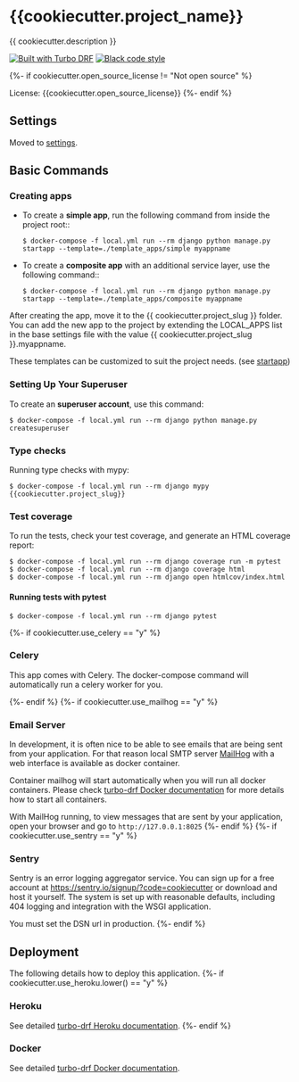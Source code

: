 # {{cookiecutter.project_name}}

{{ cookiecutter.description }}

[![Built with Turbo DRF](https://img.shields.io/badge/built%20with-Turbo%20DRF-ff69b4.svg?logo=cookiecutter)](https://github.com/turbomarko/turbo-drf/)
[![Black code style](https://img.shields.io/badge/code%20style-black-000000.svg)](https://github.com/ambv/black)

{%- if cookiecutter.open_source_license != "Not open source" %}

License: {{cookiecutter.open_source_license}}
{%- endif %}

## Settings

Moved to [settings](http://turbo-drf.readthedocs.io/en/latest/settings.html).

## Basic Commands

### Creating apps

-   To create a **simple app**, run the following command from inside the project root::

        $ docker-compose -f local.yml run --rm django python manage.py startapp --template=./template_apps/simple myappname

-   To create a **composite app** with an additional service layer, use the following command::

        $ docker-compose -f local.yml run --rm django python manage.py startapp --template=./template_apps/composite myappname

After creating the app, move it to the {{ cookiecutter.project_slug }} folder.
You can add the new app to the project by extending the LOCAL_APPS list in the base settings file with the value {{ cookiecutter.project_slug }}.myappname.

These templates can be customized to suit the project needs. (see [startapp](https://docs.djangoproject.com/en/dev/ref/django-admin/#startapp))

### Setting Up Your Superuser

To create an **superuser account**, use this command:

    $ docker-compose -f local.yml run --rm django python manage.py createsuperuser

### Type checks

Running type checks with mypy:

    $ docker-compose -f local.yml run --rm django mypy {{cookiecutter.project_slug}}

### Test coverage

To run the tests, check your test coverage, and generate an HTML coverage report:

    $ docker-compose -f local.yml run --rm django coverage run -m pytest
    $ docker-compose -f local.yml run --rm django coverage html
    $ docker-compose -f local.yml run --rm django open htmlcov/index.html

#### Running tests with pytest

    $ docker-compose -f local.yml run --rm django pytest
{%- if cookiecutter.use_celery == "y" %}

### Celery

This app comes with Celery. The docker-compose command will automatically run a celery worker for you.

{%- endif %}
{%- if cookiecutter.use_mailhog == "y" %}

### Email Server

In development, it is often nice to be able to see emails that are being sent from your application. For that reason local SMTP server [MailHog](https://github.com/mailhog/MailHog) with a web interface is available as docker container.

Container mailhog will start automatically when you will run all docker containers.
Please check [turbo-drf Docker documentation](http://turbo-drf.readthedocs.io/en/latest/deployment-with-docker.html) for more details how to start all containers.

With MailHog running, to view messages that are sent by your application, open your browser and go to `http://127.0.0.1:8025`
{%- endif %}
{%- if cookiecutter.use_sentry == "y" %}

### Sentry

Sentry is an error logging aggregator service. You can sign up for a free account at <https://sentry.io/signup/?code=cookiecutter> or download and host it yourself.
The system is set up with reasonable defaults, including 404 logging and integration with the WSGI application.

You must set the DSN url in production.
{%- endif %}

## Deployment

The following details how to deploy this application.
{%- if cookiecutter.use_heroku.lower() == "y" %}

### Heroku

See detailed [turbo-drf Heroku documentation](http://turbo-drf.readthedocs.io/en/latest/deployment-on-heroku.html).
{%- endif %}

### Docker

See detailed [turbo-drf Docker documentation](http://turbo-drf.readthedocs.io/en/latest/deployment-with-docker.html).
